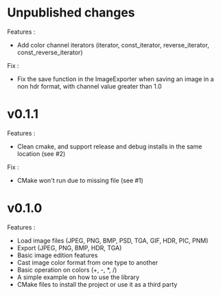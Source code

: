 # Unpublished changes

Features :
- Add color channel iterators (iterator, const_iterator, reverse_iterator, const_reverse_iterator)

Fix :
- Fix the save function in the ImageExporter when saving an image in a non hdr format, with channel value greater than 1.0

# v0.1.1


Features : 
- Clean cmake, and support release and debug installs in the same location (see #2)

Fix :
- CMake won't run due to missing file (see #1)


# v0.1.0

Features : 
- Load image files (JPEG, PNG, BMP, PSD, TGA, GIF, HDR, PIC, PNM)
- Export (JPEG, PNG, BMP, HDR, TGA)
- Basic image edition features
- Cast image color format from one type to another
- Basic operation on colors (+, -, *, /)
- A simple example on how to use the library
- CMake files to install the project or use it as a third party 